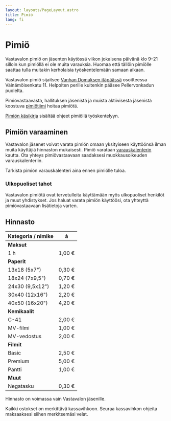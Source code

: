 ```yaml
---
layout: layouts/PageLayout.astro
title: Pimiö
lang: fi
---
```


# Pimiö

Vastavalon pimiö on jäsenten käytössä viikon jokaisena päivänä klo 9–21 silloin kun pimiöllä ei ole muita varauksia. Huomaa että tällöin pimiölle saattaa tulla muitakin kerholaisia työskentelemään samaan aikaan.

Vastavalon pimiö sijaitsee [Vanhan Domuksen itäpäässä](https://goo.gl/maps/9P6CgRTCuiCR1NSZA) osoitteessa Väinämöisenkatu 11. Helpoiten perille kuitenkin pääsee Pellervonkadun puolelta.

Pimiövastaavasta, hallituksen jäsenistä ja muista aktiivisesta jäsenistä koostuva [pimiötiimi](/ihmiset#pimio) hoitaa pimiötä.

[Pimiön käsikirja](https://docs.google.com/document/d/e/2PACX-1vQKtkYpKlWznySQ2D-FNYQQc1nR2uKuk-GSNTP4LwgPRN4qvxJLKEgd35rmAkisyGAMMZ0ZqU08xtaP/pub) sisältää ohjeet pimiöllä työskentelyyn.

## Pimiön varaaminen

Vastavalon jäsenet voivat varata pimiön omaan yksityiseen käyttöönsä ilman muita käyttäjiä hinnaston mukaisesti. Pimiö varataan [varauskalenterin](https://calendar.google.com/calendar/embed?src=dmFzdGF2YWxva2FtZXJhc2V1cmFAZ21haWwuY29t&wkst=2) kautta. Ota yhteys pimiövastaavaan saadaksesi muokkausoikeuden varauskalenteriin.

Tarkista pimiön varauskalenteri aina ennen pimiölle tuloa.

### Ulkopuoliset tahot

Vastavalon pimiötä ovat tervetulleita käyttämään myös ulkopuoliset henkilöt ja muut yhdistykset. Jos haluat varata pimiön käyttöösi, ota yhteyttä pimiövastaavaan lisätietoja varten.

## Hinnasto

| Kategoria / nimike | à      |
| ------------------ | ------ |
| **Maksut**         |        |
| 1 h                | 1,00 € |
| **Paperit**        |        |
| 13x18 (5x7")       | 0,30 € |
| 18x24 (7x9,5")     | 0,70 € |
| 24x30 (9,5x12")    | 1,20 € |
| 30x40 (12x16")     | 2,20 € |
| 40x50 (16x20")     | 4,20 € |
| **Kemikaalit**     |        |
| C-41               | 2,00 € |
| MV-filmi           | 1,00 € |
| MV-vedostus        | 2,00 € |
| **Filmit**         |        |
| Basic              | 2,50 € |
| Premium            | 5,00 € |
| Pantti             | 1,00 € |
| **Muut**           |        |
| Negatasku          | 0,30 € |

Hinnasto on voimassa vain Vastavalon jäsenille.

Kaikki ostokset on merkittävä kassavihkoon. Seuraa kassavihkon ohjeita maksaaksesi siihen merkitsemäsi velat.
